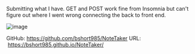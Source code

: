 Submitting what I have. GET and POST work fine from Insomnia but can't figure out where I went wrong connecting the back to front end. 

![image](https://user-images.githubusercontent.com/97572888/176577877-7cd3be48-8b43-4a92-b2cc-a9a167295f34.png)

GitHub: https://github.com/bshort985/NoteTaker
URL:  https://bshort985.github.io/NoteTaker/

